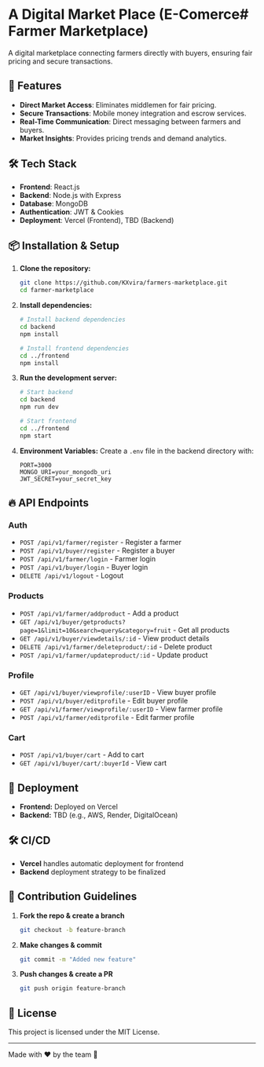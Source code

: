 # A Digital Market Place (E-Comerce# Farmer Marketplace)

A digital marketplace connecting farmers directly with buyers, ensuring fair pricing and secure transactions.

## 🚀 Features
- **Direct Market Access**: Eliminates middlemen for fair pricing.
- **Secure Transactions**: Mobile money integration and escrow services.
- **Real-Time Communication**: Direct messaging between farmers and buyers.
- **Market Insights**: Provides pricing trends and demand analytics.

## 🛠 Tech Stack
- **Frontend**: React.js
- **Backend**: Node.js with Express
- **Database**: MongoDB
- **Authentication**: JWT & Cookies
- **Deployment**: Vercel (Frontend), TBD (Backend)

## 📦 Installation & Setup
1. **Clone the repository:**
   ```sh
   git clone https://github.com/KXvira/farmers-marketplace.git
   cd farmer-marketplace
   ```
2. **Install dependencies:**
   ```sh
   # Install backend dependencies
   cd backend
   npm install
   
   # Install frontend dependencies
   cd ../frontend
   npm install
   ```
3. **Run the development server:**
   ```sh
   # Start backend
   cd backend
   npm run dev

   # Start frontend
   cd ../frontend
   npm start
   ```
4. **Environment Variables:** Create a `.env` file in the backend directory with:
   ```env
   PORT=3000
   MONGO_URI=your_mongodb_uri
   JWT_SECRET=your_secret_key
   ```

## 🔥 API Endpoints
### Auth
- `POST /api/v1/farmer/register` - Register a farmer
- `POST /api/v1/buyer/register` - Register a buyer
- `POST /api/v1/farmer/login` - Farmer login
- `POST /api/v1/buyer/login` - Buyer login
- `DELETE /api/v1/logout` - Logout

### Products
- `POST /api/v1/farmer/addproduct` - Add a product
- `GET /api/v1/buyer/getproducts?page=1&limit=10&search=query&category=fruit` - Get all products
- `GET /api/v1/buyer/viewdetails/:id` - View product details
- `DELETE /api/v1/farmer/deleteproduct/:id` - Delete product
- `POST /api/v1/farmer/updateproduct/:id` - Update product

### Profile
- `GET /api/v1/buyer/viewprofile/:userID` - View buyer profile
- `POST /api/v1/buyer/editprofile` - Edit buyer profile
- `GET /api/v1/farmer/viewprofile/:userID` - View farmer profile
- `POST /api/v1/farmer/editprofile` - Edit farmer profile

### Cart
- `POST /api/v1/buyer/cart` - Add to cart
- `GET /api/v1/buyer/cart/:buyerId` - View cart

## 🚀 Deployment
- **Frontend:** Deployed on Vercel
- **Backend:** TBD (e.g., AWS, Render, DigitalOcean)

## 🛠 CI/CD
- **Vercel** handles automatic deployment for frontend
- **Backend** deployment strategy to be finalized

## 📝 Contribution Guidelines
1. **Fork the repo & create a branch**
   ```sh
   git checkout -b feature-branch
   ```
2. **Make changes & commit**
   ```sh
   git commit -m "Added new feature"
   ```
3. **Push changes & create a PR**
   ```sh
   git push origin feature-branch
   ```

## 📄 License
This project is licensed under the MIT License.

---
Made with ❤️ by the team 🚀
